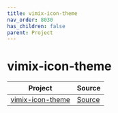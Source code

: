 ```yaml
---
title: vimix-icon-theme
nav_order: 8030
has_children: false
parent: Project
---
```



# vimix-icon-theme

| Project | Source |
| --- | --- |
| [vimix-icon-theme](https://github.com/samwhelp/theme-factory-vimix/tree/main/project/vimix-gtk-theme) | [Source](https://github.com/vinceliuice/vimix-icon-theme) |
